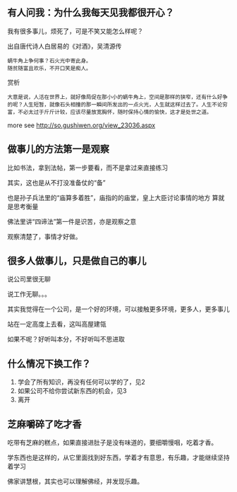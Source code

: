## 有人问我：为什么我每天见我都很开心？

我有很多事儿，烦死了，可是不笑又能怎么样呢？


出自唐代诗人白居易的《对酒》，吴清源传

```
蜗牛角上争何事？石火光中寄此身。
随贫随富且欢乐，不开口笑是痴人。
```

赏析

```
大意是说，人活在世界上，就好像局促在那小小的蜗牛角上，空间是那样的狭窄，还有什么好争的呢？人生短暂，就像石头相撞的那一瞬间所发出的一点火光，人生就这样过去了。人生不论穷富，不必太过于斤斤计较，应该尽量放宽胸怀，随时保持心情的愉快，这才是处世之道。 
```

more see http://so.gushiwen.org/view_23036.aspx


## 做事儿的方法第一是观察

比如书法，拿到法帖，第一步要看，而不是拿过来直接练习

其实，这也是从不打没准备仗的“备”

也是孙子兵法里的“庙算多着胜”，庙指的的庙堂，皇上大臣讨论事情的地方
算就是思考衡量

佛法里讲“四谛法”第一件是识苦，亦是观察之意

观察清楚了，事情才好做。

## 很多人做事儿，只是做自己的事儿

说公司里很无聊

说工作无聊。。。

其实我觉得在一个公司，是一个好的环境，可以接触更多环境，更多人，更多事儿

站在一定高度上去看，这叫高屋建瓴

如果不呢？好听叫本分，不好听叫不思进取


## 什么情况下换工作？

1. 学会了所有知识，再没有任何可以学的了，见2
1. 如果公司不给你尝试新东西的机会，见3
1. 离开



## 芝麻嚼碎了吃才香

吃带有芝麻的糕点，如果直接进肚子是没有味道的，要细嚼慢咽，吃着才香。

学东西也是这样的，从它里面找到好东西，学着才有意思，有乐趣，才能继续坚持着学习

佛家讲慧根，其实也可以理解佛经，并发现乐趣。


